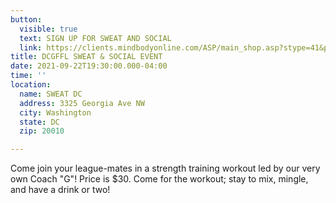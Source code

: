 ```yaml
---
button:
  visible: true
  text: SIGN UP FOR SWEAT AND SOCIAL
  link: https://clients.mindbodyonline.com/ASP/main_shop.asp?stype=41&pMode=4&reSchedule=&origId=&recType=&recNum=
title: DCGFFL SWEAT & SOCIAL EVENT
date: 2021-09-22T19:30:00.000-04:00
time: ''
location:
  name: SWEAT DC
  address: 3325 Georgia Ave NW
  city: Washington
  state: DC
  zip: 20010

---
```

Come join your league-mates in a strength training workout led by our very own Coach "G"! Price is $30. Come for the workout; stay to mix, mingle, and have a drink or two!